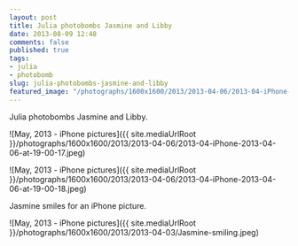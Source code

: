 ```yaml
---
layout: post
title: Julia photobombs Jasmine and Libby
date: 2013-08-09 12:48
comments: false
published: true
tags:
- julia
- photobomb
slug: julia-photobombs-jasmine-and-libby
featured_image: "/photographs/1600x1600/2013/2013-04-06/2013-04-iPhone-2013-04-06-at-19-00-17.jpeg"
---
```

Julia photobombs Jasmine and Libby.

![May, 2013 -  iPhone pictures]({{ site.mediaUrlRoot }}/photographs/1600x1600/2013/2013-04-06/2013-04-iPhone-2013-04-06-at-19-00-17.jpeg)

![May, 2013 -  iPhone pictures]({{ site.mediaUrlRoot }}/photographs/1600x1600/2013/2013-04-06/2013-04-iPhone-2013-04-06-at-19-00-18.jpeg)

Jasmine smiles for an iPhone picture.

![May, 2013 -  iPhone pictures]({{ site.mediaUrlRoot }}/photographs/1600x1600/2013/2013-04-03/Jasmine-smiling.jpeg)
